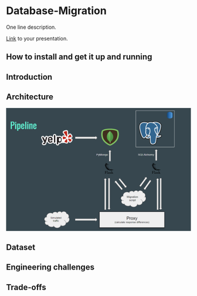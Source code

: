 # Database-Migration

One line description.

[Link](https://docs.google.com/presentation/d/1jF7Gt8HZidwaWe9W3xag3_kWVVKUT43aO7xG2OmGAYw/edit) to your presentation.


## How to install and get it up and running


## Introduction

## Architecture

![Pipeline](images/pipeline.png)

## Dataset

## Engineering challenges

## Trade-offs
